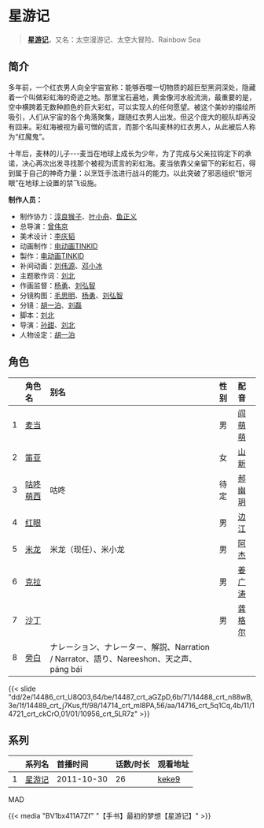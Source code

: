 # 星游记


> <u>**[星游记](https://bgm.tv/subject/4884)**</u>，又名：太空漫游记、太空大冒险、Rainbow Sea

## 简介

多年前，一个红衣男人向全宇宙宣称：能够吞噬一切物质的超巨型黑洞深处，隐藏着一个叫做彩虹海的奇迹之地。那里宝石遍地，黄金像河水般流淌，最重要的是，空中横跨着无数种颜色的巨大彩虹，可以实现人的任何愿望。被这个美妙的描绘所吸引，人们从宇宙的各个角落聚集，跟随红衣男人出发。但这个庞大的舰队却再没有回来。彩虹海被视为最可憎的谎言，而那个名叫麦林的红衣男人，从此被后人称为“红魔鬼”。

十年后，麦林的儿子---麦当在地球上成长为少年，为了完成与父亲拉钩定下的承诺，决心再次出发寻找那个被视为谎言的彩虹海。麦当依靠父亲留下的彩虹石，得到属于自己的神奇力量：以烹饪手法进行战斗的能力。以此突破了邪恶组织“银河眼”在地球上设置的禁飞设施。

**制作人员：**
- 制作协力：[淳良猴子](https://bgm.tv/person/47072)、[叶小舟](https://bgm.tv/person/52061)、[鱼正义](https://bgm.tv/person/53239)
- 总导演：[曾伟京](https://bgm.tv/person/52002)
- 美术设计：[李庆韬](https://bgm.tv/person/50628)
- 动画制作：[电动画TINKID](https://bgm.tv/person/7208)
- 製作：[电动画TINKID](https://bgm.tv/person/7208)
- 补间动画：[刘伟源](https://bgm.tv/person/51632)、[邓小冰](https://bgm.tv/person/51633)
- 主题歌作词：[刘北](https://bgm.tv/person/7207)
- 作画监督：[杨勇](https://bgm.tv/person/50625)、[刘弘智](https://bgm.tv/person/53268)
- 分镜构图：[毛思明](https://bgm.tv/person/31066)、[杨勇](https://bgm.tv/person/50625)、[刘弘智](https://bgm.tv/person/53268)
- 分镜：[胡一泊](https://bgm.tv/person/50629)、[刘磊](https://bgm.tv/person/50620)
- 脚本：[刘北](https://bgm.tv/person/7207)
- 导演：[孙甜](https://bgm.tv/person/52000)、[刘北](https://bgm.tv/person/7207)
- 人物设定：[胡一泊](https://bgm.tv/person/50629)

## 角色

|     |   角色名   |   别名  | 性别 |  配音  |
|:--- |:------  |:----      |:---  |:--   |
| 1 | [麦当](https://bgm.tv/character/14486) |  | 男 | [阎萌萌](https://bgm.tv/person/7282) |
| 2 | [笛亚](https://bgm.tv/character/14487) |  | 女 | [山新](https://bgm.tv/person/7269) |
| 3 | [咕咚萌西](https://bgm.tv/character/14488) | 咕咚 | 待定 | [郝幽玥](https://bgm.tv/person/38390) |
| 4 | [红眼](https://bgm.tv/character/14489) |  | 男 | [边江](https://bgm.tv/person/7281) |
| 5 | [米龙](https://bgm.tv/character/14714) | 米龙（现任）、米小龙 | 男 | [阿杰](https://bgm.tv/person/7211) |
| 6 | [克拉](https://bgm.tv/character/14716) |  | 男 | [姜广涛](https://bgm.tv/person/6986) |
| 7 | [沙丁](https://bgm.tv/character/14721) |  | 男 | [龚格尔](https://bgm.tv/person/7311) |
| 8 | [旁白](https://bgm.tv/character/10956) | ナレーション、ナレーター、解説、Narration / Narrator、語り、Nareeshon、天之声、páng bái |  |  |

{{< slide "dd/2e/14486_crt_U8Q03,64/be/14487_crt_aGZpD,6b/71/14488_crt_n88wB,3e/1f/14489_crt_j7Kus,ff/98/14714_crt_mI8PA,56/aa/14716_crt_5q1Cq,4b/11/14721_crt_ckCrO,01/01/10956_crt_5LR7z" >}}

## 系列

|     | 系列名 | 首播时间       | 话数/时长 | 观看地址                                                    |
| :-- | :-- | :--------- | :---- | :------------------------------------------------------ |
| 1   |[星游记](https://bgm.tv/subject/4884)| 2011-10-30 | 26    | [keke9](https://www.keke9.app/play/26456-4-221989.html) |


MAD

{{< media  "BV1bx411A7Zf"
"【手书】最初的梦想【星游记】"  >}}
